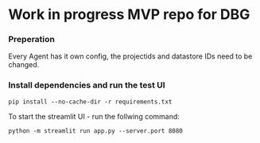 # Work in progress MVP repo for DBG

### Preperation

Every Agent has it own config, the projectids and datastore IDs need to be changed.

### Install dependencies and run the test UI
```
pip install --no-cache-dir -r requirements.txt   
```

To start the streamlit UI - run the follwing command:

```
python -m streamlit run app.py --server.port 8080
```
